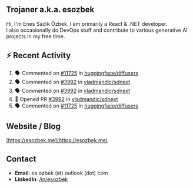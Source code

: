 ##  Trojaner a.k.a. esozbek
Hi, I'm Enes Sadık Özbek. I am primarily a React & .NET developer.  
I also occasionally do DevOps stuff and contribute to various generative AI projects in my free time.

## :zap: Recent Activity

<!--START_SECTION:activity-->
1. 🗣 Commented on [#11725](https://github.com/huggingface/diffusers/pull/11725#issuecomment-2985411940) in [huggingface/diffusers](https://github.com/huggingface/diffusers)
2. 🗣 Commented on [#3992](https://github.com/vladmandic/sdnext/pull/3992#issuecomment-2982964404) in [vladmandic/sdnext](https://github.com/vladmandic/sdnext)
3. 🗣 Commented on [#3992](https://github.com/vladmandic/sdnext/pull/3992#issuecomment-2982961425) in [vladmandic/sdnext](https://github.com/vladmandic/sdnext)
4. 💪 Opened PR [#3992](https://github.com/vladmandic/sdnext/pull/3992) in [vladmandic/sdnext](https://github.com/vladmandic/sdnext)
5. 🗣 Commented on [#11725](https://github.com/huggingface/diffusers/pull/11725#issuecomment-2982173814) in [huggingface/diffusers](https://github.com/huggingface/diffusers)
<!--END_SECTION:activity-->

## Website / Blog
[https://esozbek.me](https://esozbek.me)

## Contact
- **Email**: es.ozbek (at) outlook (dot) com
- **LinkedIn**: [/in/esozbek](https://linkedin.com/in/esozbek)
